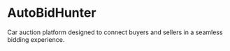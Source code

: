 # AutoBidHunter

Car auction platform designed to connect buyers and sellers in a seamless bidding experience.
